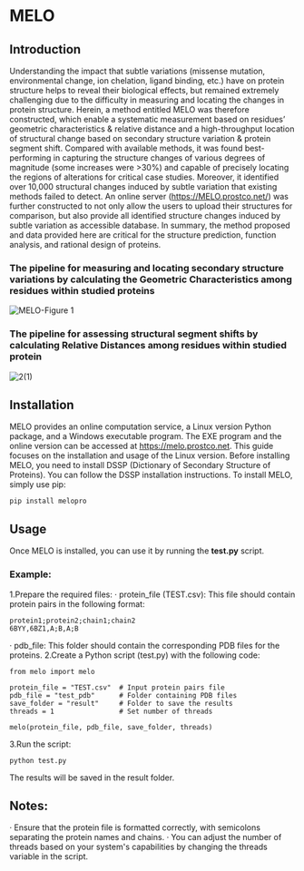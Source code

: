 # MELO
## Introduction 
Understanding the impact that subtle variations (missense mutation, environmental change, ion chelation, ligand binding, etc.) have on protein structure helps to reveal their biological effects, but remained extremely challenging due to the difficulty in measuring and locating the changes in protein structure. Herein, a method entitled MELO was therefore constructed, which enable a systematic measurement based on residues’ geometric characteristics & relative distance and a high-throughput location of structural change based on secondary structure variation & protein segment shift. Compared with available methods, it was found best-performing in capturing the structure changes of various degrees of magnitude (some increases were >30%) and capable of precisely locating the regions of alterations for critical case studies. Moreover, it identified over 10,000 structural changes induced by subtle variation that existing methods failed to detect. An online server (https://MELO.prostco.net/) was further constructed to not only allow the users to upload their structures for comparison, but also provide all identified structure changes induced by subtle variation as accessible database. In summary, the method proposed and data provided here are critical for the structure prediction, function analysis, and rational design of proteins.
### The pipeline for measuring and locating secondary structure variations by calculating the Geometric Characteristics among residues within studied proteins
![MELO-Figure 1](https://github.com/user-attachments/assets/f8bc982e-820f-47b1-8b60-0c4462e41b8d)
### The pipeline for assessing structural segment shifts by calculating Relative Distances among residues within studied protein
![2(1)](https://github.com/user-attachments/assets/b823556f-8d23-4deb-9408-7af5f1729153)
## Installation
MELO provides an online computation service, a Linux version Python package, and a Windows executable program. The EXE program and the online version can be accessed at https://melo.prostco.net. This guide focuses on the installation and usage of the Linux version.
Before installing MELO, you need to install DSSP (Dictionary of Secondary Structure of Proteins). You can follow the DSSP installation instructions.
To install MELO, simply use pip:
```
pip install melopro
```
## Usage
Once MELO is installed, you can use it by running the **test.py** script.
### Example:
1.Prepare the required files:
  · protein_file (TEST.csv): This file should contain protein pairs in the following format:
```
protein1;protein2;chain1;chain2
6BYY,6BZ1,A;B,A;B
```
  · pdb_file: This folder should contain the corresponding PDB files for the proteins.
2.Create a Python script (test.py) with the following code:
```
from melo import melo

protein_file = "TEST.csv"  # Input protein pairs file
pdb_file = "test_pdb"      # Folder containing PDB files
save_folder = "result"     # Folder to save the results
threads = 1                # Set number of threads

melo(protein_file, pdb_file, save_folder, threads)
```
3.Run the script:
```
python test.py
```
The results will be saved in the result folder.
## Notes:
  · Ensure that the protein file is formatted correctly, with semicolons separating the protein names and chains.
  · You can adjust the number of threads based on your system's capabilities by changing the threads variable in the script.

